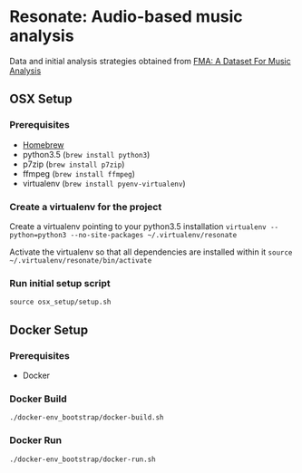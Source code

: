 # Resonate: Audio-based music analysis

Data and initial analysis strategies obtained from [FMA: A Dataset For Music Analysis](https://github.com/mdeff/fma)

## OSX Setup

### Prerequisites

* [Homebrew](https://brew.sh/)
* python3.5 (`brew install python3`)
* p7zip (`brew install p7zip`)
* ffmpeg (`brew install ffmpeg`)
* virtualenv (`brew install pyenv-virtualenv`)

### Create a virtualenv for the project
Create a virtualenv pointing to your python3.5 installation
`virtualenv --python=python3 --no-site-packages ~/.virtualenv/resonate`

Activate the virtualenv so that all dependencies are installed within it
`source ~/.virtualenv/resonate/bin/activate`

### Run initial setup script
`source osx_setup/setup.sh`


## Docker Setup

### Prerequisites
* Docker

### Docker Build
`./docker-env_bootstrap/docker-build.sh`

### Docker Run
`./docker-env_bootstrap/docker-run.sh`
